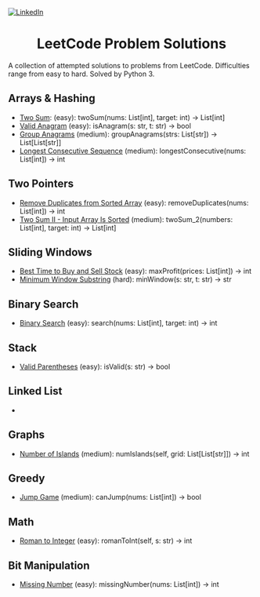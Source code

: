 <a name="readme-top"></a>

[![LinkedIn][linkedin-shield]][linkedin-url]
<!-- PROJECT TITLE -->
<div align="center">
<h1 align="center">LeetCode Problem Solutions</h1>
</div>


A collection of attempted solutions to problems from LeetCode. Difficulties range from easy to hard. Solved by Python 3.

## Arrays & Hashing
- [Two Sum](https://leetcode.com/problems/two-sum/): (easy): twoSum(nums: List[int], target: int) -> List[int]
- [Valid Anagram](https://leetcode.com/problems/valid-anagram/) (easy): isAnagram(s: str, t: str) -> bool
- [Group Anagrams](https://leetcode.com/problems/group-anagrams/) (medium): groupAnagrams(strs: List[str]) -> List[List[str]]
- [Longest Consecutive Sequence](https://leetcode.com/problems/longest-consecutive-sequence/) (medium): longestConsecutive(nums: List[int]) -> int

## Two Pointers
- [Remove Duplicates from Sorted Array](https://leetcode.com/problems/remove-duplicates-from-sorted-array/) (easy): removeDuplicates(nums: List[int]) -> int
- [Two Sum II - Input Array Is Sorted](https://leetcode.com/problems/two-sum-ii-input-array-is-sorted/) (medium): twoSum_2(numbers: List[int], target: int) -> List[int]

## Sliding Windows
- [Best Time to Buy and Sell Stock](https://leetcode.com/problems/best-time-to-buy-and-sell-stock/) (easy): maxProfit(prices: List[int]) -> int
- [Minimum Window Substring](https://leetcode.com/problems/minimum-window-substring/) (hard): minWindow(s: str, t: str) -> str

## Binary Search
- [Binary Search](https://leetcode.com/problems/binary-search/) (easy): search(nums: List[int], target: int) -> int

## Stack
- [Valid Parentheses](https://leetcode.com/problems/valid-parentheses/description/) (easy): isValid(s: str) -> bool

## Linked List
- 

## Graphs
- [Number of Islands](https://leetcode.com/problems/number-of-islands/) (medium): numIslands(self, grid: List[List[str]]) -> int

## Greedy
- [Jump Game](https://leetcode.com/problems/jump-game/) (medium): canJump(nums: List[int]) -> bool

## Math
- [Roman to Integer](https://leetcode.com/problems/roman-to-integer/) (easy): romanToInt(self, s: str) -> int

## Bit Manipulation
- [Missing Number](https://leetcode.com/problems/missing-number/) (easy): missingNumber(nums: List[int]) -> int

<!-- MARKDOWN LINKS & IMAGES -->
<!-- https://www.markdownguide.org/basic-syntax/#reference-style-links -->
[linkedin-shield]: https://img.shields.io/badge/-LinkedIn-black.svg?style=for-the-badge&logo=linkedin&colorB=555
[linkedin-url]: https://www.linkedin.com/in/colin-z/

